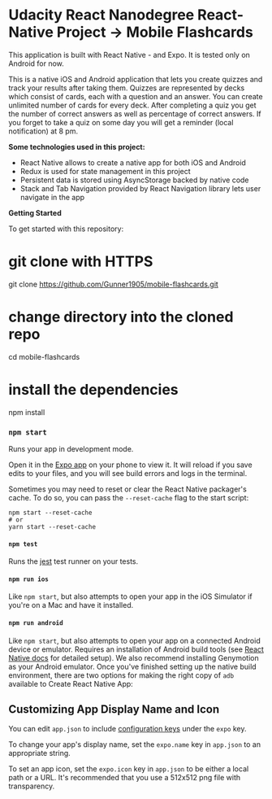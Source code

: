 # **Udacity React Nanodegree React-Native Project -> Mobile Flashcards**

This application is built with React Native - and Expo. It is tested only on Android for now.

This is a native iOS and Android application that lets you create quizzes and track your results after taking them. Quizzes are represented by decks which consist of cards, each with a question and an answer. You can create unlimited number of cards for every deck. After completing a quiz you get the number of correct answers as well as percentage of correct answers. If you forget to take a quiz on some day you will get a reminder (local notification) at 8 pm.

**Some technologies used in this project:** 
- React Native allows to create a native app for both iOS and Android
- Redux is used for state management in this project
- Persistent data is stored using AsyncStorage backed by native code
- Stack and Tab Navigation provided by React Navigation library lets user navigate in the app

**Getting Started**

To get started with this repository:

# git clone with HTTPS
git clone https://github.com/Gunner1905/mobile-flashcards.git

# change directory into the cloned repo
cd mobile-flashcards

# install the dependencies
npm install

### `npm start`

Runs your app in development mode.

Open it in the [Expo app](https://expo.io) on your phone to view it. It will reload if you save edits to your files, and you will see build errors and logs in the terminal.

Sometimes you may need to reset or clear the React Native packager's cache. To do so, you can pass the `--reset-cache` flag to the start script:

```
npm start --reset-cache
# or
yarn start --reset-cache
```

#### `npm test`

Runs the [jest](https://github.com/facebook/jest) test runner on your tests.

#### `npm run ios`

Like `npm start`, but also attempts to open your app in the iOS Simulator if you're on a Mac and have it installed.

#### `npm run android`

Like `npm start`, but also attempts to open your app on a connected Android device or emulator. Requires an installation of Android build tools (see [React Native docs](https://facebook.github.io/react-native/docs/getting-started.html) for detailed setup). We also recommend installing Genymotion as your Android emulator. Once you've finished setting up the native build environment, there are two options for making the right copy of `adb` available to Create React Native App:


## Customizing App Display Name and Icon

You can edit `app.json` to include [configuration keys](https://docs.expo.io/versions/latest/guides/configuration.html) under the `expo` key.

To change your app's display name, set the `expo.name` key in `app.json` to an appropriate string.

To set an app icon, set the `expo.icon` key in `app.json` to be either a local path or a URL. It's recommended that you use a 512x512 png file with transparency.

